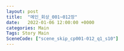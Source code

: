 ```yaml
---
layout: post
title:  "메인_회상_001~012장"
date:   2022-01-06 12:00:00 +0000
categories: Main
Tags: Story Main
SceneCode: ["scene_skip_cp001-012_q1_s10"]
---
```

